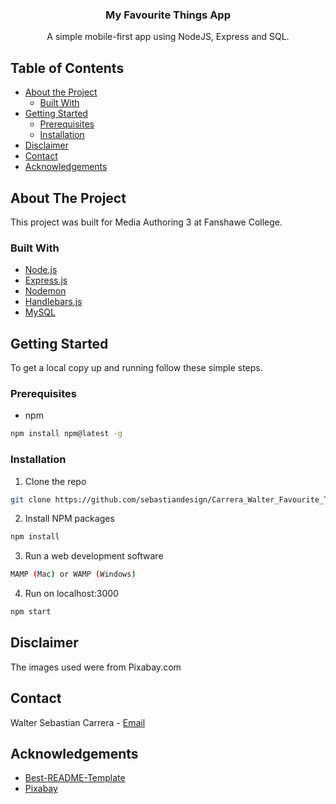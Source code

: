 <p align="center">
  <h3 align="center">My Favourite Things App</h3>

  <p align="center">
    A simple mobile-first app using NodeJS, Express and SQL.
  </p>
</p>

<!-- TABLE OF CONTENTS -->
## Table of Contents

* [About the Project](#about-the-project)
  * [Built With](#built-with)
* [Getting Started](#getting-started)
  * [Prerequisites](#prerequisites)
  * [Installation](#installation)
* [Disclaimer](#disclaimer)
* [Contact](#contact)
* [Acknowledgements](#acknowledgements)

<!-- ABOUT THE PROJECT -->
## About The Project

This project was built for Media Authoring 3 at Fanshawe College.

### Built With

* [Node.js](https://nodejs.org/en/)
* [Express.js](https://expressjs.com/)
* [Nodemon](https://nodemon.io/)
* [Handlebars.js](https://handlebarsjs.com/)
* [MySQL](https://www.mysql.com/)

<!-- GETTING STARTED -->
## Getting Started

To get a local copy up and running follow these simple steps.

### Prerequisites

* npm
```sh
npm install npm@latest -g
```

### Installation
 
1. Clone the repo
```sh
git clone https://github.com/sebastiandesign/Carrera_Walter_Favourite_Things.git
```
2. Install NPM packages
```sh
npm install
```
3. Run a web development software
```sh
MAMP (Mac) or WAMP (Windows)
```
4. Run on localhost:3000
```sh
npm start
```

<!-- Disclaimer -->
## Disclaimer

The images used were from Pixabay.com

<!-- CONTACT -->
## Contact

Walter Sebastian Carrera - [Email](mailto:w_carrera@fanshawec.ca)

<!-- ACKNOWLEDGEMENTS -->
## Acknowledgements

* [Best-README-Template](https://github.com/othneildrew/Best-README-Template)
* [Pixabay](https://pixabay.com/)